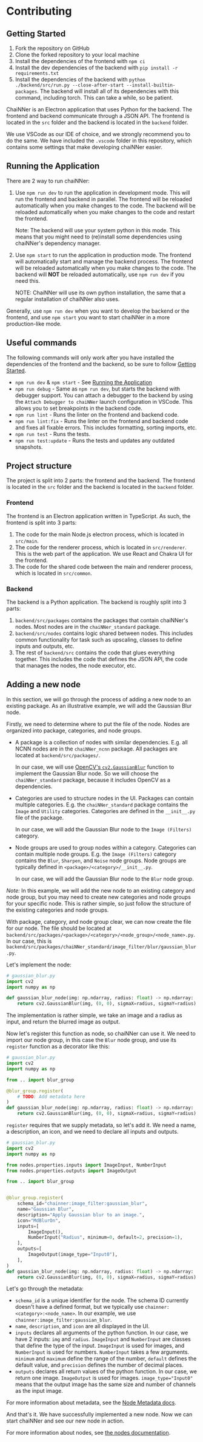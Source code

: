 # Contributing

## Getting Started

1. Fork the repository on GitHub
2. Clone the forked repository to your local machine
3. Install the dependencies of the frontend with `npm ci`
4. Install the dev dependencies of the backend with `pip install -r requirements.txt`
5. Install the dependencies of the backend with `python ./backend/src/run.py --close-after-start --install-builtin-packages`. The backend will install all of its dependencies with this command, including torch. This can take a while, so be patient.

ChaiNNer is an Electron application that uses Python for the backend. The frontend and backend communicate through a JSON API. The frontend is located in the `src` folder and the backend is located in the `backend` folder.

We use VSCode as our IDE of choice, and we strongly recommend you to do the same. We have included the `.vscode` folder in this repository, which contains some settings that make developing chaiNNer easier.

## Running the Application

There are 2 way to run chaiNNer:

1. Use `npm run dev` to run the application in development mode. This will run the frontend and backend in parallel. The frontend will be reloaded automatically when you make changes to the code. The backend will be reloaded automatically when you make changes to the code and restart the frontend.

    Note: The backend will use your system python in this mode. This means that you might need to (re)install some dependencies using chaiNNer's dependency manager.

1. Use `npm start` to run the application in production mode. The frontend will automatically start and manage the backend process. The frontend will be reloaded automatically when you make changes to the code. The backend will **NOT** be reloaded automatically, use `npm run dev` if you need this.

    NOTE: ChaiNNer will use its own python installation, the same that a regular installation of chaiNNer also uses.

Generally, use `npm run dev` when you want to develop the backend or the frontend, and use `npm start` you want to start chaiNNer in a more production-like mode.

## Useful commands

The following commands will only work after you have installed the dependencies of the frontend and the backend, so be sure to follow [Getting Started](#getting-started).

-   `npm run dev` & `npm start` - See [Running the Application](#running-the-application)
-   `npm run debug` - Same as `npm run dev`, but starts the backend with debugger support. You can attach a debugger to the backend by using the `Attach Debugger to chaiNNer` launch configuration in VSCode. This allows you to set breakpoints in the backend code.
-   `npm run lint` - Runs the linter on the frontend and backend code.
-   `npm run lint:fix` - Runs the linter on the frontend and backend code and fixes all fixable errors. This includes formatting, sorting imports, etc.
-   `npm run test` - Runs the tests.
-   `npm run test:update` - Runs the tests and updates any outdated snapshots.

## Project structure

The project is split into 2 parts: the frontend and the backend. The frontend is located in the `src` folder and the backend is located in the `backend` folder.

### Frontend

The frontend is an Electron application written in TypeScript. As such, the frontend is split into 3 parts:

1. The code for the main Node.js electron process, which is located in `src/main`.
2. The code for the renderer process, which is located in `src/renderer`. This is the web part of the application. We use React and Chakra UI for the frontend.
3. The code for the shared code between the main and renderer process, which is located in `src/common`.

### Backend

The backend is a Python application. The backend is roughly split into 3 parts:

1. `backend/src/packages` contains the packages that contain chaiNNer's nodes. Most nodes are in the `chaiNNer_standard` package.
2. `backend/src/nodes` contains logic shared between nodes. This includes common functionality for task such as upscaling, classes to define inputs and outputs, etc.
3. The rest of `backend/src` contains the code that glues everything together. This includes the code that defines the JSON API, the code that manages the nodes, the node executor, etc.

## Adding a new node

In this section, we will go through the process of adding a new node to an existing package. As an illustrative example, we will add the Gaussian Blur node.

Firstly, we need to determine where to put the file of the node. Nodes are organized into package, categories, and node groups.

-   A package is a collection of nodes with similar dependencies. E.g. all NCNN nodes are in the `chaiNNer_ncnn` package. All packages are located at `backend/src/packages/`.

    In our case, we will use [OpenCV's `cv2.GaussianBlur`](https://docs.opencv.org/4.x/d4/d86/group__imgproc__filter.html#gaabe8c836e97159a9193fb0b11ac52cf1) function to implement the Gaussian Blur node. So we will choose the `chaiNNer_standard` package, because it includes OpenCV as a dependencies.

-   Categories are used to structure nodes in the UI. Packages can contain multiple categories. E.g. the `chaiNNer_standard` package contains the `Image` and `Utility` categories. Categories are defined in the `__init__.py` file of the package.

    In our case, we will add the Gaussian Blur node to the `Image (Filters)` category.

-   Node groups are used to group nodes within a category. Categories can contain multiple node groups. E.g. the `Image (Filters)` category contains the `Blur`, `Sharpen`, and `Noise` node groups. Node groups are typically defined in `<package>/<category>/__init__.py`.

    In our case, we will add the Gaussian Blur node to the `Blur` node group.

_Note:_ In this example, we will add the new node to an existing category and node group, but you may need to create new categories and node groups for your specific node. This is rather simple, so just follow the structure of the existing categories and node groups.

With package, category, and node group clear, we can now create the file for our node. The file should be located at `backend/src/packages/<package>/<category>/<node_group>/<node_name>.py`. In our case, this is `backend/src/packages/chaiNNer_standard/image_filter/blur/gaussian_blur.py`.

Let's implement the node:

```python
# gaussian_blur.py
import cv2
import numpy as np

def gaussian_blur_node(img: np.ndarray, radius: float) -> np.ndarray:
    return cv2.GaussianBlur(img, (0, 0), sigmaX=radius, sigmaY=radius)
```

The implementation is rather simple, we take an image and a radius as input, and return the blurred image as output.

Now let's register this function as node, so chaiNNer can use it. We need to import our node group, in this case the `Blur` node group, and use its `register` function as a decorator like this:

```python
# gaussian_blur.py
import cv2
import numpy as np

from .. import blur_group

@blur_group.register(
    # TODO: Add metadata here
)
def gaussian_blur_node(img: np.ndarray, radius: float) -> np.ndarray:
    return cv2.GaussianBlur(img, (0, 0), sigmaX=radius, sigmaY=radius)
```

`register` requires that we supply metadata, so let's add it. We need a name, a description, an icon, and we need to declare all inputs and outputs.

```python
# gaussian_blur.py
import cv2
import numpy as np

from nodes.properties.inputs import ImageInput, NumberInput
from nodes.properties.outputs import ImageOutput

from .. import blur_group


@blur_group.register(
    schema_id="chainner:image_filter:gaussian_blur",
    name="Gaussian Blur",
    description="Apply Gaussian blur to an image.",
    icon="MdBlurOn",
    inputs=[
        ImageInput(),
        NumberInput("Radius", minimum=0, default=2, precision=1),
    ],
    outputs=[
        ImageOutput(image_type="Input0"),
    ],
)
def gaussian_blur_node(img: np.ndarray, radius: float) -> np.ndarray:
    return cv2.GaussianBlur(img, (0, 0), sigmaX=radius, sigmaY=radius)
```

Let's go through the metadata:

-   `schema_id` is a unique identifier for the node. The schema ID currently doesn't have a defined format, but we typically use `chainner:<category>:<node_name>`. In our example, we use `chainner:image_filter:gaussian_blur`.
-   `name`, `description`, and `icon` are all displayed in the UI.
-   `inputs` declares all arguments of the python function. In our case, we have 2 inputs: `img` and `radius`. `ImageInput` and `NumberInput` are classes that define the type of the input. `ImageInput` is used for images, and `NumberInput` is used for numbers. `NumberInput` takes a few arguments. `minimum` and `maximum` define the range of the number, `default` defines the default value, and `precision` defines the number of decimal places.
-   `outputs` declares all return values of the python function. In our case, we return one image. `ImageOutput` is used for images. `image_type="Input0"` means that the output image has the same size and number of channels as the input image.

For more information about metadata, see the [Node Metadata docs](docs/nodes.md#node-metadata).

And that's it. We have successfully implemented a new node. Now we can start chaiNNer and see our new node in action.

For more information about nodes, see [the nodes documentation](docs/nodes.md).
